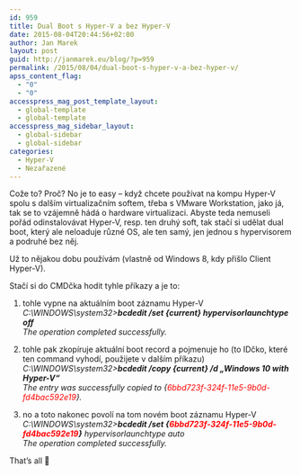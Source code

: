 ```yaml
---
id: 959
title: Dual Boot s Hyper-V a bez Hyper-V
date: 2015-08-04T20:44:56+02:00
author: Jan Marek
layout: post
guid: http://janmarek.eu/blog/?p=959
permalink: /2015/08/04/dual-boot-s-hyper-v-a-bez-hyper-v/
apss_content_flag:
  - "0"
  - "0"
accesspress_mag_post_template_layout:
  - global-template
  - global-template
accesspress_mag_sidebar_layout:
  - global-sidebar
  - global-sidebar
categories:
  - Hyper-V
  - Nezařazené
---
```

Cože to? Proč? No je to easy &#8211; když chcete používat na kompu Hyper-V spolu s dalším virtualizačním softem, třeba s VMware Workstation, jako já, tak se to vzájemně hádá o hardware virtualizaci. Abyste teda nemuseli pořád odinstalovávat Hyper-V, resp. ten druhý soft, tak stačí si udělat dual boot, který ale neloaduje různé OS, ale ten samý, jen jednou s hypervisorem a podruhé bez něj.

Už to nějakou dobu používám (vlastně od Windows 8, kdy přišlo Client Hyper-V).

Stačí si do CMDčka hodit tyhle příkazy a je to:

1. tohle vypne na aktuálním boot záznamu Hyper-V  
_C:\WINDOWS\system32>**bcdedit /set {current} hypervisorlaunchtype off**_  
_The operation completed successfully._

2. tohle pak zkopíruje aktuální boot record a pojmenuje ho (to IDčko, které ten command vyhodí, použijete v dalším příkazu)  
_C:\WINDOWS\system32>**bcdedit /copy {current} /d &#8222;Windows 10 with Hyper-V&#8220;**_  
_The entry was successfully copied to {<span style="color: #ff0000;">6bbd723f-324f-11e5-9b0d-fd4bac592e19</span>}._

3. no a toto nakonec povolí na tom novém boot záznamu Hyper-V  
_C:\WINDOWS\system32>**bcdedit /set {<span style="color: #ff0000;">6bbd723f-324f-11e5-9b0d-fd4bac592e19</span>}** hypervisorlaunchtype auto_  
_The operation completed successfully._

That&#8217;s all 🙂